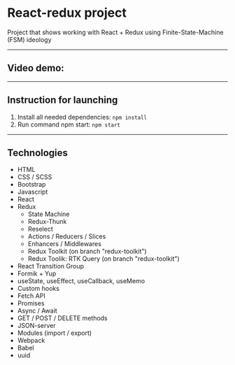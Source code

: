 # React-redux project

Project that shows working with React + Redux using Finite-State-Machine (FSM) ideology

---

## Video demo:



---

## Instruction for launching

1. Install all needed dependencies:
   `npm install`
1. Run command npm start:
   `npm start`

---

## Technologies

- HTML
- CSS / SCSS
- Bootstrap
- Javascript
- React
- Redux
  - State Machine
  - Redux-Thunk
  - Reselect
  - Actions / Reducers / Slices
  - Enhancers / Middlewares
  - Redux Toolkit (on branch "redux-toolkit")
  - Redux Toolik: RTK Query (on branch "redux-toolkit")
- React Transition Group
- Formik + Yup
- useState, useEffect, useCallback, useMemo
- Custom hooks
- Fetch API
- Promises
- Async / Await
- GET / POST / DELETE methods
- JSON-server
- Modules (import / export)
- Webpack
- Babel
- uuid


